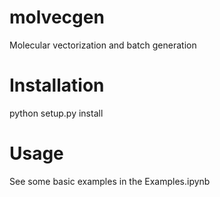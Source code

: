 # molvecgen
Molecular vectorization and batch generation

# Installation
python setup.py install

# Usage
See some basic examples in the Examples.ipynb
